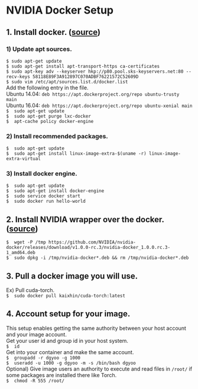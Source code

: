 # NVIDIA Docker Setup
## 1. Install docker. ([source](https://docs.docker.com/engine/installation/linux/ubuntulinux/))
### 1) Update apt sources.
`$ sudo apt-get update`<br />
`$ sudo apt-get install apt-transport-https ca-certificates`<br />
`$ sudo apt-key adv --keyserver hkp://p80.pool.sks-keyservers.net:80 --recv-keys 58118E89F3A912897C070ADBF76221572C52609D`<br />
`$ sudo vim /etc/apt/sources.list.d/docker.list`<br />
Add the following entry in the file.<br />
Ubuntu 14.04: `deb https://apt.dockerproject.org/repo ubuntu-trusty main`<br />
Ubuntu 16.04: `deb https://apt.dockerproject.org/repo ubuntu-xenial main`<br />
`$	sudo apt-get update`<br />
`$	sudo apt-get purge lxc-docker`<br />
`$	apt-cache policy docker-engine`<br />
### 2) Install recommended packages.<br />
`$	sudo apt-get update`<br />
`$	sudo apt-get install linux-image-extra-$(uname -r) linux-image-extra-virtual`<br />
### 3) Install docker engine.<br />
`$	sudo apt-get update`<br />
`$	sudo apt-get install docker-engine`<br />
`$	sudo service docker start`<br />
`$	sudo docker run hello-world`<br />
## 2. Install NVIDIA wrapper over the docker. ([source](https://github.com/NVIDIA/nvidia-docker))
`$	wget -P /tmp https://github.com/NVIDIA/nvidia-docker/releases/download/v1.0.0-rc.3/nvidia-docker_1.0.0.rc.3-1_amd64.deb`<br />
`$	sudo dpkg -i /tmp/nvidia-docker*.deb && rm /tmp/nvidia-docker*.deb`<br />
## 3. Pull a docker image you will use.
Ex) Pull cuda-torch.<br />
`$	sudo docker pull kaixhin/cuda-torch:latest`<br />
## 4. Account setup for your image.
This setup enables getting the same authority between your host account and your image account.<br />
Get your user id and group id in your host system.<br />
`$	id`<br />
Get into your container and make the same account.<br />
`$	groupadd -r dgyoo -g 1000`<br />
`$	useradd -u 1000 -g dgyoo -m -s /bin/bash dgyoo`<br />
Optional) Give image users an authority to execute and read files in `/root/` if some packages are installed there like Torch.<br />
`$	chmod -R 555 /root/`<br />

